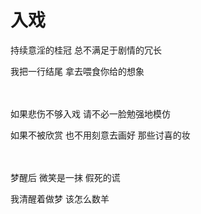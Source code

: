 # 入戏

持续意淫的桂冠 总不满足于剧情的冗长

我把一行结尾 拿去喂食你给的想象

<br>
<br>
如果悲伤不够入戏 请不必一脸勉强地模仿

如果不被欣赏 也不用刻意去画好 那些讨喜的妆

<br>
<br>
梦醒后 微笑是一抹 假死的谎

我清醒着做梦 该怎么数羊
